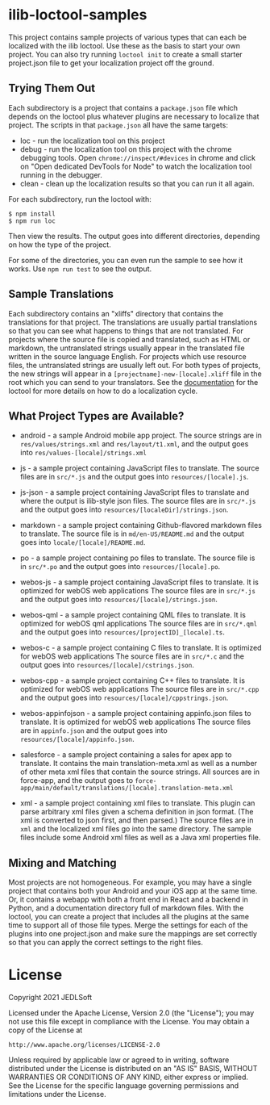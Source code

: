 # ilib-loctool-samples

This project contains sample projects of various types
that can each be localized with the ilib loctool. Use these as
the basis to start your own project. You can also try running
`loctool init` to create a small starter project.json file to get
your localization project off the ground.

## Trying Them Out

Each subdirectory is a project that contains a `package.json`
file which depends on the loctool plus whatever plugins are
necessary to localize that project. The scripts in that
`package.json` all have the same targets:

- loc - run the localization tool on this project
- debug - run the localization tool on this project with the
chrome debugging tools. Open `chrome://inspect/#devices` in
chrome and click on "Open dedicated DevTools for Node" to watch
the localization tool running in the debugger.
- clean - clean up the localization results so that you can
run it all again.

For each subdirectory, run the loctool with:

```
$ npm install
$ npm run loc
```

Then view the results. The output goes into different directories,
depending on how the type of the project.

For some of the directories, you can even run the sample to see how
it works. Use `npm run test` to see the output.

## Sample Translations

Each subdirectory contains an "xliffs" directory that contains the
translations for that project. The translations are usually partial
translations so that you can see what happens to things that are
not translated. For projects where the source file is copied and
translated, such as HTML or markdown, the untranslated strings usually
appear in the translated file written in the source language English.
For projects which use resource files, the untranslated strings
are usually left out. For both types of projects, the new strings
will appear in a `[projectname]-new-[locale].xliff` file in the root
which you can send to your translators. See the [documentation](https://github.com/ilib-js/loctool)
for the loctool for more details on how to do a localization cycle.

## What Project Types are Available?

- android - a sample Android mobile app project. The source strings
are in `res/values/strings.xml` and `res/layout/t1.xml`, and the output
goes into `res/values-[locale]/strings.xml`

- js - a sample project containing JavaScript files to translate.
The source files are in `src/*.js` and
the output goes into `resources/[locale].js`.

- js-json - a sample project containing JavaScript files to translate
and where the output is ilib-style json files.
The source files are in `src/*.js` and
the output goes into `resources/[localeDir]/strings.json`.

- markdown - a sample project containing Github-flavored markdown
files to translate. The source file is in `md/en-US/README.md` and
the output goes into `locale/[locale]/README.md`.

- po - a sample project containing po
files to translate. The source file is in `src/*.po` and
the output goes into `resources/[locale].po`.

- webos-js - a sample project containing JavaScript
files to translate. It is optimized for webOS web applications
The source files are in `src/*.js` and
the output goes into `resources/[locale]/strings.json`.

- webos-qml - a sample project containing QML
files to translate. It is optimized for webOS qml applications
The source files are in `src/*.qml` and
the output goes into `resources/[projectID]_[locale].ts`.

- webos-c - a sample project containing C files to translate.
It is optimized for webOS web applications
The source files are in `src/*.c` and
the output goes into `resources/[locale]/cstrings.json`.

- webos-cpp - a sample project containing C++ files to translate.
It is optimized for webOS web applications
The source files are in `src/*.cpp` and
the output goes into `resources/[locale]/cppstrings.json`.

- webos-appinfojson - a sample project containing appinfo.json files to translate.
It is optimized for webOS web applications
The source files are in `appinfo.json` and
the output goes into `resources/[locale]/appinfo.json`.

- salesforce - a sample project containing a sales for apex app
to translate. It contains the main translation-meta.xml as well
as a number of other meta xml files that contain the source
strings. All sources are in force-app, and the output goes
to `force-app/main/default/translations/[locale].translation-meta.xml`

- xml - a sample project containing xml files to translate. This
plugin can parse arbitrary xml files given a schema definition
in json format. (The xml is converted to json first, and then
parsed.) The source files are in `xml` and the localized
xml files go into the same directory. The sample files include
some Android xml files as well as a Java xml properties file.

## Mixing and Matching

Most projects are not homogeneous. For example, you may have a single
project that contains both your Android and your iOS app at the
same time. Or, it contains a webapp with both a front end in React
and a backend in Python, and a documentation directory full of
markdown files. With the loctool, you can create a project
that includes all the plugins at the same time to support all of
those file types. Merge the settings for each of the plugins into
one project.json and make sure the mappings are set correctly so
that you can apply the correct settings to the right files.

# License

Copyright 2021 JEDLSoft

Licensed under the Apache License, Version 2.0 (the "License");
you may not use this file except in compliance with the License.
You may obtain a copy of the License at

    http://www.apache.org/licenses/LICENSE-2.0

Unless required by applicable law or agreed to in writing, software
distributed under the License is distributed on an "AS IS" BASIS,
WITHOUT WARRANTIES OR CONDITIONS OF ANY KIND, either express or implied.
See the License for the specific language governing permissions and
limitations under the License.
